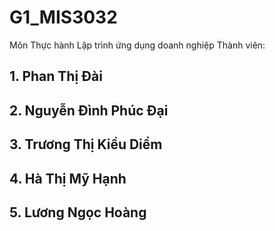 # G1_MIS3032
Môn Thực hành Lập trình ứng dụng doanh nghiệp
Thành viên:
##    1. Phan Thị Đài
##   2. Nguyễn Đình Phúc Đại
##    3. Trương Thị Kiều Diểm
##    4. Hà Thị Mỹ Hạnh
##    5. Lương Ngọc Hoàng
